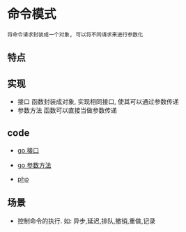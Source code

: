 # 命令模式

    将命令请求封装成一个对象, 可以将不同请求来进行参数化

## 特点

## 实现

- 接口 函数封装成对象, 实现相同接口, 使其可以通过参数传递
- 参数方法 函数可以直接当做参数传递

## code

- [go 接口](../script/go/dp/command.go)
- [go 参数方法](../script/go/dp/command-func.go)

- [php](src/php_design_patterns/command/command.php)

## 场景

- 控制命令的执行. 如: 异步,延迟,排队,撤销,重做,记录